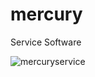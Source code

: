 # mercury
Service Software

![mercuryservice](https://user-images.githubusercontent.com/31985543/35224577-1b7d2cd2-ff8e-11e7-94a2-b019c6a501ed.png)
